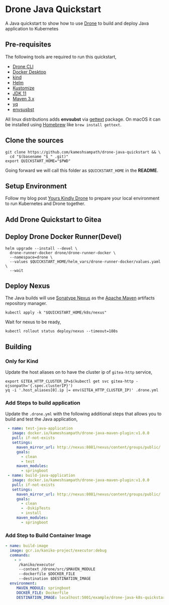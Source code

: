 # Drone Java Quickstart

A Java quickstart to show how to use [Drone](https://drone.io) to build and deploy Java application to Kubernetes

## Pre-requisites

The following tools are required to run this quickstart,

- [Drone CLI](https://docs.drone.io/cli/install/)
- [Docker Desktop](https://www.docker.com/products/docker-desktop/)
- [kind](https://kind.sigs.k8s.io/)
- [Helm](https://helm.sh/)
- [Kustomize](https://kustomize.io/)
- [JDK 11](https://openjdk.java.net/projects/jdk/11/)
- [Maven 3.x](https://maven.apache.org/install.html)
- [yq](https://github.com/mikefarah/yq)
- [envsusbst](https://www.man7.org/linux/man-pages/man1/envsubst.1.html)

All linux distributions adds **envsubst** via [gettext](https://www.gnu.org/software/gettext/) package. On macOS it can be installed using [Homebrew](https://brew.sh/) like `brew install gettext`.

## Clone the sources

```shell
git clone https://github.com/kameshsampath/drone-java-quickstart && \
  cd "$(basename "$_" .git)"
export QUICKSTART_HOME="$PWD"
```

Going forward we will call this folder as `$QUICKSTART_HOME` in the **README**.

## Setup Environment

Follow my blog post [Yours Kindly Drone](https://kubesimplify.com/yours-kindly-drone) to prepare your local environment to run Kubernetes and Drone together.

## Add Drone Quickstart to Gitea


## Deploy Drone Docker Runner(Devel)

```shell
helm upgrade --install --devel \
  drone-runner-docker drone/drone-runner-docker \
  --namespace=drone \
  --values $QUICKSTART_HOME/helm_vars/drone-runner-docker/values.yaml \
  --wait
```

## Deploy Nexus

The Java builds will use [Sonatype Nexus](https://www.sonatype.com/products/nexus-repository) as the [Apache Maven](https://maven.apache.org/) artifacts repository manager.

```shell
kubectl apply -k "$QUICKSTART_HOME/k8s/nexus"
```

Wait for nexus to be ready,

```shell
kubectl rollout status deploy/nexus --timeout=180s
```

## Building

### Only for Kind

Update the host aliases on to have the cluster ip of `gitea-http` service,

```shell
export GITEA_HTTP_CLUSTER_IP=$(kubectl get svc gitea-http -ojsonpath='{.spec.clusterIP}')
yq -i '.host_aliases[0].ip |= env(GITEA_HTTP_CLUSTER_IP)' .drone.yml
```

### Add Steps to build application

Update the `.drone.yml` with the following additional steps that allows you to build and test the Java application,

```yaml
 - name: test-java-application
   image: docker.io/kameshsampath/drone-java-maven-plugin:v1.0.0
   pull: if-not-exists
   settings:
     maven_mirror_url: http://nexus:8081/nexus/content/groups/public/
     goals:
       - clean
       - test
     maven_modules:
       - springboot
 - name: build-java-application
   image: docker.io/kameshsampath/drone-java-maven-plugin:v1.0.0
   pull: if-not-exists
   settings:
     maven_mirror_url: http://nexus:8081/nexus/content/groups/public/
     goals:
       - clean
       - -DskipTests
       - install
     maven_modules:
       - springboot
```

### Add Step to Build Container Image

```yaml
- name: build-image
  image: gcr.io/kaniko-project/executor:debug
  commands:
    - >
      /kaniko/executor
      --context /drone/src/$MAVEN_MODULE
      --dockerfile $DOCKER_FILE 
      --destination $DESTINATION_IMAGE
  environment:
     MAVEN_MODULE: springboot
     DOCKER_FILE: Dockerfile
     DESTINATION_IMAGE: localhost:5001/example/drone-java-k8s-quickstart
```
